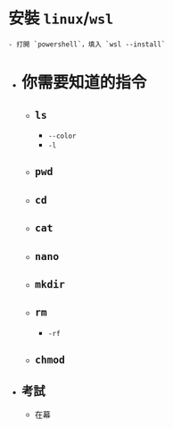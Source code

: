 # 安裝 `linux`/`wsl`
	- 打開 `powershell`，填入 `wsl --install`
- # 你需要知道的指令
	- ## `ls`
		- ``--color``
		- `-l`
	- ## `pwd`
	- ## ``cd``
	- ## ``cat``
	- ## ``nano``
	- ## ``mkdir``
	- ## `rm`
		- `-rf`
	- ## ``chmod``
- ## 考試
	- 在幕